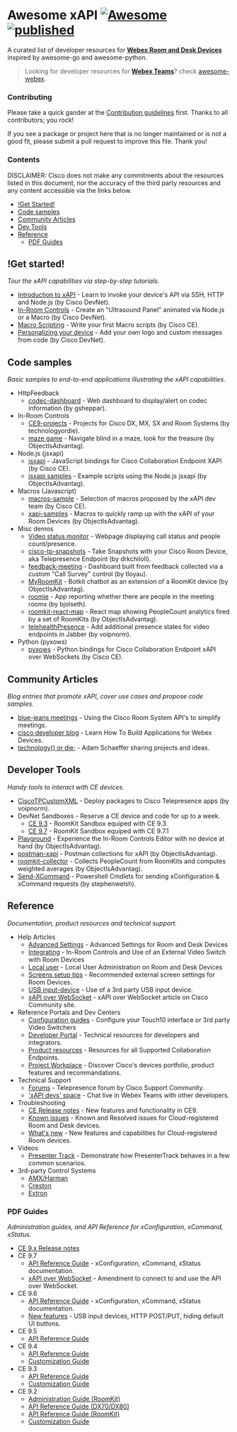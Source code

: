 # Awesome xAPI [![Awesome](https://cdn.rawgit.com/sindresorhus/awesome/d7305f38d29fed78fa85652e3a63e154dd8e8829/media/badge.svg)](https://github.com/sindresorhus/awesome) [![published](https://static.production.devnetcloud.com/codeexchange/assets/images/devnet-published.svg)](https://developer.cisco.com/codeexchange/github/repo/CiscoDevNet/awesome-xapi)

A curated list of developer resources for [**Webex Room and Desk Devices**](https://www.webex.com/products/devices/index.html) inspired by awesome-go and awesome-python.

> Looking for developer resources for **[Webex Teams](https://www.webex.com/products/teams/)**? check [awesome-webex](https://github.com/CiscoDevNet/awesome-webex).<br/>


### Contributing

Please take a quick gander at the [Contribution guidelines](./CONTRIBUTING.md) first. Thanks to all contributors; you rock!

If you see a package or project here that is no longer maintained or is not a good fit, please submit a pull request to improve this file. Thank you!


### Contents

DISCLAIMER: Cisco does not make any commitments about the resources listed in this document, nor the accuracy of the third party resources and any content accessible via the links below.

- [!Get Started!](#!get-started!)
- [Code samples](#code-samples)
- [Community Articles](#community-articles)
- [Dev Tools](#developer-tools)
- [Reference](#reference)
   - [PDF Guides](#pdf-guides)


## !Get started!

*Tour the xAPI capabilities via step-by-step tutorials.*

* [Introduction to xAPI](https://learninglabs.cisco.com/lab/collab-xapi-intro/step/1) - Learn to invoke your device's API via SSH, HTTP and Node.js (by Cisco DevNet).
* [In-Room Controls](https://learninglabs.cisco.com/lab/collab-xapi-controls/step/1) - Create an "Ultrasound Panel" animated via Node.js or a Macro (by Cisco DevNet).
* [Macro Scripting](https://github.com/ObjectIsAdvantag/xapi-samples/blob/master/macros/pdf/macro-tutorial.pdf) - Write your first Macro scripts (by Cisco CE).
* [Personalizing your device](https://learninglabs.cisco.com/lab/collab-xapi-branding/step/1) - Add your own logo and custom messages from code (by Cisco DevNet).


## Code samples

*Basic samples to end-to-end applications illustrating the xAPI capabilities.*

* HttpFeedback
   * [codec-dashboard](https://github.com/gsheppar/codec-dashboard) - Web dashboard to display/alert on codec information (by gsheppar).
* In-Room Controls
   * [CE9-projects](https://github.com/technologyordie/CE9-projects) - Projects for Cisco DX, MX, SX and Room Systems (by technologyordie).
   * [maze game](https://github.com/ObjectIsAdvantag/xapi-samples/tree/master/controls/maze) - Navigate blind in a maze, look for the treasure (by ObjectIsAdvantag).
* Node.js (jsxapi)
   * [jsxapi](https://github.com/cisco-ce/jsxapi) - JavaScript bindings for Cisco Collaboration Endpoint  XAPI (by Cisco CE).
   * [jsxapi samples](https://github.com/ObjectIsAdvantag/xapi-samples/tree/master/jsxapi) - Example scripts using the Node.js jsxapi (by ObjectIsAdvantag).
* Macros (Javascript)
   * [macros-sample](https://github.com/CiscoDevNet/roomdevices-macros-samples) - Selection of macros proposed by the xAPI dev team (by Cisco CE).
   * [xapi-samples](https://github.com/ObjectIsAdvantag/xapi-samples/tree/master/macros) - Macros to quickly ramp up with the xAPI of your Room Devices (by ObjectIsAdvantag).
* Misc demos
   * [Video status monitor](https://github.com/DJF3/Cisco-Video-System-Status-Monitor) - Webpage displaying call status and people count/presence.
   * [cisco-tp-snapshots](https://github.com/drkchiloll/cisco-tp-snapshots) - Take Snapshots with your Cisco Room Device, aka Telepresence Endpoint (by drkchiloll).
   * [feedback-meeting](https://github.com/tloyau/feedback-meeting) - Dashboard built from feedback collected via a custom "Call Survey" control (by tloyau).
   * [MyRoomKit](https://github.com/CiscoDevNet/botkit-webex-samples/tree/master/roomkit) - Botkit chatbot as an extension of a RoomKit device (by ObjectIsAdvantag).  
   * [roomie](https://bitbucket.org/bjolseth/roomie) - App reporting whether there are people in the meeting rooms (by bjolseth).
   * [roomkit-react-map](https://github.com/ObjectIsAdvantag/roomkit-react-map) - React map showing PeopleCount analytics fired by a set of RoomKits (by ObjectIsAdvantag).
   * [telehealthPresence](https://github.com/voipnorm/telehealthPresence) - Add additional presence states for video endpoints in Jabber (by voipnorm).
* Python (pyxows)
   * [pyxows](https://github.com/cisco-ce/pyxows) - Python bindings for Cisco Collaboration Endpoint xAPI over WebSockets (by Cisco CE).


## Community Articles

*Blog entries that promote xAPI, cover use cases and propose code samples.*

* [blue-jeans meetings](https://community.bluejeans.com/bluejeans/topics/using-the-cisco-room-system-apis-to-simplify-bluejeans-meetings) - Using the Cisco Room System API's to simplify meetings.
* [cisco developer blog](https://blogs.cisco.com/developer/build-apps-for-webex-devices) - Learn How To Build Applications for Webex Devices. 
* [technology() or die;](http://technologyordie.com/category/collaboration) - Adam Schaeffer sharing projects and ideas.


## Developer Tools

*Handy tools to interact with CE devices.*

* [CiscoTPCustomXML](https://github.com/voipnorm/CiscoTPCustomXML) - Deploy packages to Cisco Telepresence apps (by voipnorm).
* <a name="sandboxes">DevNet Sandboxes</a> - Reserve a CE device and code for up to a week.
   * [CE 9.3](https://devnetsandbox.cisco.com/RM/Diagram/Index/a01c15fc-af6e-497a-92ef-138e06cad308?diagramType=Topology) - RoomKit Sandbox equiped with CE 9.3.
   * [CE 9.7](https://devnetsandbox.cisco.com/RM/Diagram/Index/aada7ed1-18ed-491d-97ad-17ae3a11faba?diagramType=Topology) - RoomKit Sandbox equiped with CE 9.7.1
* [Playground](https://controls-editor.herokuapp.com) - Experience the In-Room Controls Editor with no device at hand (by ObjectIsAdvantag).
* [postman-xapi](https://github.com/CiscoDevNet/postman-xapi) - Postman collections for xAPI (by ObjectIsAdvantag).
* [roomkit-collector](https://github.com/ObjectIsAdvantag/roomkit-collector) - Collects PeopleCount from RoomKits and computes weighted averages (by ObjectIsAdvantag).
* [Send-XCommand](https://github.com/unifiedfx/Send-XCommand) - Powershell Cmdlets for sending xConfiguration & xCommand requests (by stephenwelsh).


## Reference

*Documentation, product resources and technical support.*

* Help Articles
    * [Advanced Settings](https://collaborationhelp.cisco.com/article/en-us/n5pqqcm) - Advanced Settings for Room and Desk Devices
    * [Integrating](https://collaborationhelp.cisco.com/article/en-us/n18glho) - In-Room Controls and Use of an External Video Switch with Room Devices
    * [Local user](https://collaborationhelp.cisco.com/article/en-us/jkhs20) - Local User Administration on Room and Desk Devices
    * [Screens setup tips](https://collaborationhelp.cisco.com/article/en-us/nyi4lcq) - Recommended external screen settings for Room Devices.
    * [USB input-device](https://help.webex.com/en-us/nhqh1mf/Example-on-the-Use-of-a-Third-Party-USB-Input-Device) - Use of a 3rd party USB input device.
    * [xAPI over WebSocket](https://community.cisco.com/t5/collaboration-voice-and-video/xapi-over-websocket-xows-ce9-7-x/ba-p/3831553) - xAPI over WebSocket article on Cisco Community site.
* Reference Portals and Dev Centers
    * [Configuration guides](https://www.cisco.com/c/en/us/support/collaboration-endpoints/telepresence-quick-set-series/products-installation-and-configuration-guides-list.html) - Configure your Touch10 interface or 3rd party Video Switchers
    * [Developer Portal](https://developer.cisco.com/site/roomdevices/) - Technical resources for developers and integrators.
    * [Product resources](https://www.cisco.com/c/en/us/support/collaboration-endpoints/index.html) - Resources for all Supported Collaboration Endpoints.
    * [Project Workplace](https://projectworkplace.cisco.com) - Discover Cisco's devices portfolio, product features and recommandations.
* Technical Support
    * [Forums](https://supportforums.cisco.com/t5/telepresence/bd-p/5886-discussions-telepresence) - Telepresence forum by Cisco Support Community.
    * ['xAPI devs' space](https://eurl.io/#rkp76XDrG) - Chat live in Webex Teams with other developers.
* Troubleshooting
    * [CE Release notes](https://www.cisco.com/c/dam/en/us/td/docs/telepresence/endpoint/software/ce9/release-notes/ce-software-release-notes-ce9.pdf) - New features and functionality in CE9.
    * [Known issues](https://collaborationhelp.cisco.com/article/en-us/yurdv2) - Known and Resolved issues for Cloud-registered Room and Desk devices.
    * [What's new](https://collaborationhelp.cisco.com/article/en-us/DOC-10372) - New features and capabilities for Cloud-registered Room devices.
* Videos
    * [Presenter Track](https://www.youtube.com/watch?v=-MKlCT1xupM) - Demonstrate how PresenterTrack behaves in a few common scenarios.
* 3rd-party Control Systems
    * [AMX/Harman](https://trade.amx.com/Net/Inconcert/Devices/inconcertmainpage.aspx)
    * [Creston](http://applicationmarket.crestron.com/cisco/)
    * [Extron](https://www.extron.com/company/article.aspx?id=ciscotouch)


### PDF Guides

*Administration guides, and API Reference for xConfiguration, xCommand, xStatus.*

* [CE 9.x Release notes](https://www.cisco.com/c/dam/en/us/td/docs/telepresence/endpoint/software/ce9/release-notes/ce-software-release-notes-ce9.pdf)
* CE 9.7
    * [API Reference Guide](https://www.cisco.com/c/dam/en/us/td/docs/telepresence/endpoint/ce97/collaboration-endpoint-software-api-reference-guide-ce97.pdf) - xConfiguration, xCommand, xStatus documentation.
    * [xAPI over WebSocket](https://www.cisco.com/c/dam/en/us/td/docs/telepresence/endpoint/api/collaboration-endpoint-software-api-transport.pdf) - Amendment to connect to and use the API over WebSocket.
* CE 9.6
    * [API Reference Guide](https://www.cisco.com/c/dam/en/us/td/docs/telepresence/endpoint/ce96/collaboration-endpoint-software-api-reference-guide-ce96.pdf) - xConfiguration, xCommand, xStatus documentation.
    * [New features](https://community.cisco.com/t5/collaboration-voice-and-video/ce9-6-x-in-room-control-and-macros-usb-input-devices-http-post/ba-p/3765081) - USB input devices, HTTP POST/PUT, hiding default UI buttons.
* CE 9.5
    * [API Reference Guide](https://www.cisco.com/c/dam/en/us/td/docs/telepresence/endpoint/ce95/collaboration-endpoint-software-api-reference-guide-ce95.pdf)
* CE 9.4
    * [API Reference Guide](https://www.cisco.com/c/dam/en/us/td/docs/telepresence/endpoint/ce94/collaboration-endpoint-software-api-reference-guide-ce94.pdf)
    * [Customization Guide](https://www.cisco.com/c/dam/en/us/td/docs/telepresence/endpoint/ce94/sx-mx-dx-room-kit-customization-guide-ce94.pdf)
* CE 9.3
    * [API Reference Guide](https://www.cisco.com/c/dam/en/us/td/docs/telepresence/endpoint/ce93/collaboration-endpoint-software-api-reference-guide-ce93.pdf)
    * [Customization Guide](https://www.cisco.com/c/dam/en/us/td/docs/telepresence/endpoint/ce93/sx-mx-dx-room-kit-customization-guide-ce93.pdf)
* CE 9.2
    * [Administration Guide (RoomKit)](https://www.cisco.com/c/dam/en/us/td/docs/telepresence/endpoint/ce92/room-kit-administrator-guide-ce92.pdf)
    * [API Reference Guide (DX70/DX80)](https://www.cisco.com/c/dam/en/us/td/docs/telepresence/endpoint/ce92/dx70-dx80-api-reference-guide-ce92.pdf)
    * [API Reference Guide (RoomKit)](https://www.cisco.com/c/dam/en/us/td/docs/telepresence/endpoint/ce92/room-kit-api-reference-guide-ce92.pdf)
    * [Customization Guide](https://www.cisco.com/c/dam/en/us/td/docs/telepresence/endpoint/ce92/sx-mx-dx-room-kit-customization-guide-ce92.pdf)
